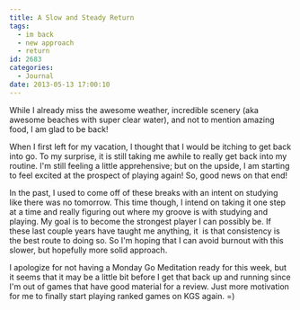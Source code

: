 ```yaml
---
title: A Slow and Steady Return
tags:
  - im back
  - new approach
  - return
id: 2683
categories:
  - Journal
date: 2013-05-13 17:00:10
---
```


While I already miss the awesome weather, incredible scenery (aka awesome beaches with super clear water), and not to mention amazing food, I am glad to be back!

When I first left for my vacation, I thought that I would be itching to get back into go. To my surprise, it is still taking me awhile to really get back into my routine. I'm still feeling a little apprehensive; but on the upside, I am starting to feel excited at the prospect of playing again! So, good news on that end!

In the past, I used to come off of these breaks with an intent on studying like there was no tomorrow. This time though, I intend on taking it one step at a time and really figuring out where my groove is with studying and playing. My goal is to become the strongest player I can possibly be. If these last couple years have taught me anything, it  is that consistency is the best route to doing so. So I'm hoping that I can avoid burnout with this slower, but hopefully more solid approach.

I apologize for not having a Monday Go Meditation ready for this week, but it seems that it may be a little bit before I get that back up and running since I'm out of games that have good material for a review. Just more motivation for me to finally start playing ranked games on KGS again. =)